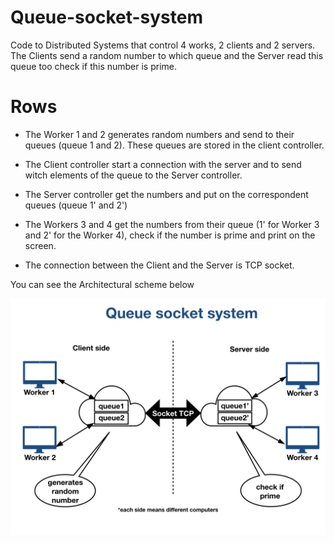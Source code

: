 # Queue-socket-system
Code to Distributed Systems that control 4 works, 2 clients and 2 servers. The Clients send a random number to which queue and the Server read this queue too check if this number is prime.

# Rows

 - The Worker 1 and 2 generates random numbers and send to their queues (queue 1 and 2). These queues are stored in the client controller.

 - The Client controller start a connection with the server and to send witch elements of the queue to the Server controller.

 - The Server controller get the numbers and put on the correspondent queues (queue 1' and 2')

 - The Workers 3 and 4 get the numbers from their queue (1' for Worker 3 and 2' for the Worker 4), check if the number is prime and print on the screen.

 - The connection between the Client and the Server is TCP socket.

You can see the Architectural scheme below

![alt text](Figures/Architecturalscheme.png)
